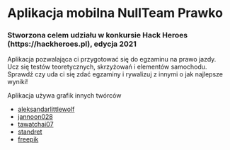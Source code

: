 <h1>Aplikacja mobilna NullTeam Prawko</h1>

<h3>Stworzona celem udziału w konkursie Hack Heroes (https://hackheroes.pl), edycja 2021</h3>

<p>Aplikacja pozwalająca ci przygotować się do egzaminu na prawo jazdy.
<br>Ucz się testów teoretycznych, skrzyżowań i elementów samochodu.
<br>Sprawdź czy uda ci się zdać egzaminy i rywalizuj z innymi o jak najlepsze wyniki!</p>
<p>
  Aplikacja używa grafik innych twórców
  <ul>
    <li><a href="https://pl.freepik.com/aleksandarlittlewolf">aleksandarlittlewolf</a></li>
    <li><a href="https://pl.freepik.com/jannoon028">jannoon028</a></li>
    <li><a href="https://pl.freepik.com/tawatchai07">tawatchai07</a></li>
    <li><a href="https://pl.freepik.com/standret">standret</a></li>
    <li><a href="https://pl.freepik.com/freepik">freepik</a></li>
  </ul>
</p>
